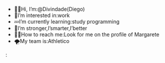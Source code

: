- :raising_hand_man:Hi, I’m:@Divindade(Diego)
- :trident:I’m interested in:work
- :zzz:I’m currently learning:study programming
- :brain:I’m stronger,I’smarter,I’better
- :woman_teacher:How to reach me:Look for me on the profile of Margarete
- :tornado:My team is:Athletico

:
